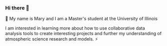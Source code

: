 ### Hi there 👋

🌱 My name is Mary and I am a Master's student at the University of Illinois

I am interested in learning more about how to use collaborative data analysis tools to create interesting projects and further my understanding of atmospheric science research and models. ⚡



<!--

What are you interested in learning? What are you working on? What's your favorite hobby? 
**marygan/marygan** is a ✨ _special_ ✨ repository because its `README.md` (this file) appears on your GitHub profile.

Here are some ideas to get you started:

- 🔭 I’m currently working on ...
- 🌱 I’m currently learning ...
- 👯 I’m looking to collaborate on ...
- 🤔 I’m looking for help with ...
- 💬 Ask me about ...
- 📫 How to reach me: ...
- 😄 Pronouns: ...
- ⚡ Fun fact: ...
-->
